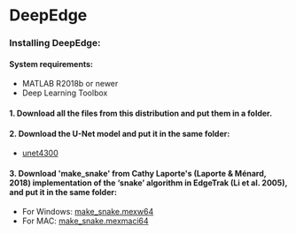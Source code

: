 # DeepEdge



### Installing DeepEdge: 
#### System requirements:
- MATLAB R2018b or newer
- Deep Learning Toolbox

#### 1. Download all the files from this distribution and put them in a folder. 
#### 2. Download the U-Net model and put it in the same folder: 
 - [unet4300](https://yaleedu-my.sharepoint.com/:u:/g/personal/wei-rong_chen_yale_edu/EXsijdmwl8hDuP1vKsbHdoIB3hXRq5fJNBa80H9BsyK_TA?e=ILS8Ko)
#### 3. Download 'make_snake' from Cathy Laporte's (Laporte & Ménard, 2018) implementation of the ‘snake’ algorithm in EdgeTrak (Li et al. 2005), and put it in the same folder:
 - For Windows: [make_snake.mexw64](https://github.com/cathylaporte/SLURP/blob/master/make_snake.mexw64) 
 - For MAC: [make_snake.mexmaci64](https://github.com/cathylaporte/SLURP/blob/master/make_snake.mexmaci64)

